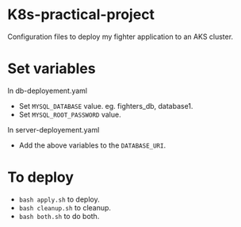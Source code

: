 # K8s-practical-project
Configuration files to deploy my fighter application  to an AKS cluster.

# Set variables
In db-deployement.yaml

* Set ``MYSQL_DATABASE`` value. eg. fighters_db, database1.
* Set ``MYSQL_ROOT_PASSWORD`` value.

In server-deployement.yaml
* Add the above variables to the ``DATABASE_URI``.

# To deploy
* ``bash apply.sh`` to deploy.
* ``bash cleanup.sh`` to cleanup.
* ``bash both.sh`` to do both.
